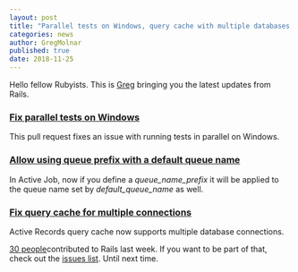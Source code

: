 ```yaml
---
layout: post
title: "Parallel tests on Windows, query cache with multiple databases and more!"
categories: news
author: GregMolnar
published: true
date: 2018-11-25
---
```


Hello fellow Rubyists. This is [Greg](https://twitter.com/GregMolnar) bringing you the latest updates from Rails.

### [Fix parallel tests on Windows](https://github.com/rails/rails/pull/34410)

This pull request fixes an issue with running tests in parallel on Windows.

### [Allow using queue prefix with a default queue name](https://github.com/rails/rails/pull/34376)

In Active Job, now if you define a _queue\_name\_prefix_ it will be applied to the queue name set by _default\_queue\_name_ as well.



### [Fix query cache for multiple connections](https://github.com/rails/rails/pull/34491)

Active Records query cache now supports multiple database connections.

[30 people](https://contributors.rubyonrails.org/contributors/in-time-window/20181116-20181125)contributed to Rails last week. If you want to be part of that, check out the [issues list](https://github.com/rails/rails/issues).
Until next time.
